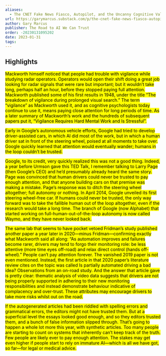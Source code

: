 ```yaml
---
aliases:
  - The CNET Fake News Fiasco, Autopilot, and the Uncanny Cognitive Valley
url: https://garymarcus.substack.com/p/the-cnet-fake-news-fiasco-autopilot
author: Gary Marcus
publisher: The Road to AI We Can Trust
order: -20230131095202
date: 2023-01-31
tags:
---
```


## Highlights
<mark>Mackworth himself noticed that people had trouble with vigilance while studying radar operators. Operators would open their shift doing a great job looking for radar signals that were rare but important; but it wouldn’t take long, perhaps half an hour, before they stopped paying full attention. Mackworth published some of his first results in 1948, under the title “The breakdown of vigilance during prolonged visual search.” The term “vigilance” as Mackworth used it, and as cognitive psychologists today continue to use it, means paying close attention for long periods of time. As a later summary of Mackworth’s work and the hundreds of subsequent papers put it, “Vigilance Requires Hard Mental Work and Is Stressful”.</mark>

<mark>Early in Google’s autonomous vehicle efforts, Google had tried to develop driver-assisted cars, in which AI did most of the work, but in which a human driver sat in front of the steering wheel, poised at all moments to take over. Google quickly learned that attention would eventually wander; humans in the loop couldn’t be trusted.</mark>

<mark>Google, to its credit, very quickly realized this was not a good thing. Indeed, a year before Urmson gave this TED Talk, I remember talking to Larry Page (then Google’s CEO) and he’d presumably already heard the same story. Page was convinced that human drivers could never be trusted to pay enough attention, and that anyone building cars on that premise was making a mistake. Page’s response was to ditch the steering wheel altogether; full autonomy or nothing. In April 2014, Google unveiled its first steering wheel-free car. If humans could never be trusted, the only way forward was to take the fallible human out of the loop altogether, even if the research would take a long time. The branch of Google (now Alphabet) that started working on full-human-out-of-the-loop autonomy is now called Waymo, and they have never looked back.</mark>

<mark>The same lab that seems to have pocket vetoed Fridman’s study published another paper a year later in 2020—minus Fridman—confirming exactly what Mackworth said all along: “As automation improves and failures become rarer, drivers may tend to forgo their monitoring role: be less attentive (more time eyes off-road) and relax direct control (hands off-wheel).” People can’t pay attention forever. The vanished 2019 paper is not even mentioned. Instead, the first article in that 2020 paper’s literature review cites on the topic was called Is partially automated driving a bad idea? Observations from an on-road study. And the answer that article gave is pretty clear: thematic analysis of video data suggests that drivers are not being properly supported in adhering to their new monitoring responsibilities and instead demonstrate behaviour indicative of complacency and over-trust. These attributes may encourage drivers to take more risks whilst out on the road.</mark>

<mark>If the autogenerated articles had been riddled with spelling errors and grammatical errors, the editors might not have trusted them. But at a superficial level the essays looked good enough, and so they editors trusted them, and a bunch of false information slipped through. That’s going to happen a whole lot more this year, with synthetic articles. Too many people are starting to count on systems that inherently can’t keep track of the truth. Few people are likely ever to pay enough attention. The stakes may get even higher if people start to rely on immature AI—which is all we have got, so far—for legal or medical advice.</mark>

